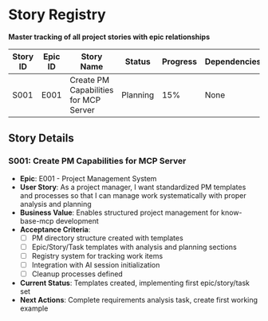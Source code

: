 # Story Registry
**Master tracking of all project stories with epic relationships**

| Story ID | Epic ID | Story Name | Status | Progress | Dependencies | Owner | Tasks | Priority |
|----------|---------|------------|--------|----------|--------------|-------|-------|----------|
| S001 | E001 | Create PM Capabilities for MCP Server | Planning | 15% | None | Jon | 2 | High |

## Story Details

### S001: Create PM Capabilities for MCP Server
- **Epic**: E001 - Project Management System
- **User Story**: As a project manager, I want standardized PM templates and processes so that I can manage work systematically with proper analysis and planning
- **Business Value**: Enables structured project management for know-base-mcp development
- **Acceptance Criteria**:
  - [ ] PM directory structure created with templates
  - [ ] Epic/Story/Task templates with analysis and planning sections
  - [ ] Registry system for tracking work items
  - [ ] Integration with AI session initialization
  - [ ] Cleanup processes defined
- **Current Status**: Templates created, implementing first epic/story/task set
- **Next Actions**: Complete requirements analysis task, create first working example
